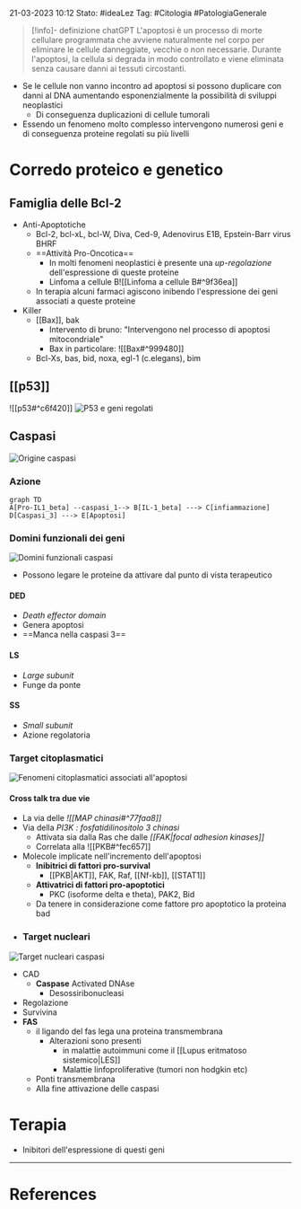 21-03-2023 10:12
Stato: #ideaLez 
Tag: #Citologia #PatologiaGenerale 


>[!info]- definizione chatGPT
>L'apoptosi è un processo di morte cellulare programmata che avviene naturalmente nel corpo per eliminare le cellule danneggiate, vecchie o non necessarie. Durante l'apoptosi, la cellula si degrada in modo controllato e viene eliminata senza causare danni ai tessuti circostanti.


- Se le cellule non vanno incontro ad apoptosi si possono duplicare con danni al DNA aumentando esponenzialmente la possibilità di sviluppi neoplastici
	- Di conseguenza duplicazioni di cellule tumorali
- Essendo un fenomeno molto complesso intervengono numerosi geni e di conseguenza proteine regolati su più livelli

# Corredo proteico e genetico
## Famiglia delle Bcl-2
- Anti-Apoptotiche
	- Bcl-2, bcl-xL, bcl-W, Diva, Ced-9, Adenovirus E1B, Epstein-Barr virus BHRF
	- ==Attività Pro-Oncotica==
		- In molti fenomeni neoplastici è presente una *up-regolazione* dell'espressione di queste proteine
		- Linfoma a cellule B![[Linfoma a cellule B#^9f36ea]]
	- In terapia alcuni farmaci agiscono inibendo l'espressione dei geni associati a queste proteine
- Killer
	- [[Bax]], bak
		- Intervento di bruno: "Intervengono nel processo di apoptosi mitocondriale"
		- Bax in particolare: ![[Bax#^999480]]
	-  Bcl-Xs, bas, bid, noxa, egl-1 (c.elegans), bim
## [[p53]]
![[p53#^c6f420]]
![P53 e geni regolati](https://i.imgur.com/0H3uulD.png)

## Caspasi
![Origine caspasi](https://i.imgur.com/MXeaKYO.png)
### Azione
```mermaid 
graph TD
A[Pro-IL1_beta] --caspasi_1--> B[IL-1_beta] ---> C[infiammazione]
D[Caspasi_3] ---> E[Apoptosi]
```

### Domini funzionali dei geni
![Domini funzionali caspasi](https://i.imgur.com/NZQy4nS.png)
- Possono legare le proteine da attivare dal punto di vista terapeutico
#### DED
- *Death effector domain*
- Genera apoptosi
- ==Manca nella caspasi 3==
#### LS
- *Large subunit*
- Funge da ponte
#### SS
- *Small subunit*
- Azione regolatoria

### Target citoplasmatici
![Fenomeni citoplasmatici associati all'apoptosi](https://i.imgur.com/BnRmqQ6.png)
#### Cross talk tra due vie
- La via delle *![[MAP chinasi#^77faa8]]*
- Via della *PI3K : fosfatidilinositolo 3 chinasi*
	- Attivata sia dalla Ras che dalle *[[FAK|focal adhesion kinases]]*
	- Correlata alla ![[PKB#^fec657]]
- Molecole implicate nell'incremento dell'apoptosi
	- **Inibitrici di fattori pro-survival**
		- [[PKB|AKT]], FAK, Raf, [[Nf-kb]], [[STAT1]]
	- **Attivatrici di fattori pro-apoptotici**
		- PKC (isoforme delta e theta), PAK2, Bid 
	- Da tenere in considerazione come fattore pro apoptotico la proteina bad
- ### Target nucleari
![Target nucleari caspasi](https://i.imgur.com/XfQkQQK.png)
- CAD
	- **Caspase** Activated DNAse
		- Desossiribonucleasi
- Regolazione
- Survivina
- **FAS**
	- il ligando del fas lega una proteina transmembrana
		- Alterazioni sono presenti 
			- in malattie autoimmuni come il [[Lupus eritmatoso sistemico|LES]]
			- Malattie linfoproliferative (tumori non hodgkin etc)
	- Ponti transmembrana
	- Alla fine attivazione delle caspasi 
# Terapia
- Inibitori dell'espressione di questi geni




---
# References 

